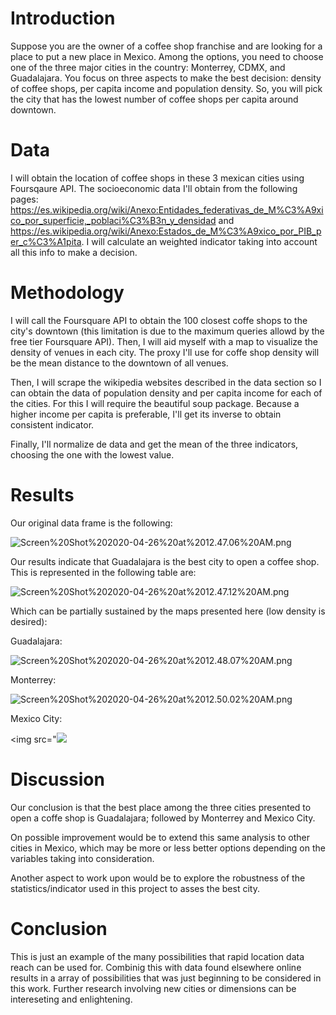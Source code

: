 
# Introduction

Suppose you are the owner of a coffee shop franchise and are looking for a place to put a new place in Mexico. Among the options, you need to choose one of the three major cities in the country: Monterrey, CDMX, and Guadalajara. You focus on three aspects to make the best decision: density of coffee shops, per capita income and population density. So, you will pick the city that has the lowest number of coffee shops per capita around downtown.

# Data

I will obtain the location of coffee shops in these 3 mexican cities using Foursqaure API. The socioeconomic data I'll obtain from the following pages: https://es.wikipedia.org/wiki/Anexo:Entidades_federativas_de_M%C3%A9xico_por_superficie,_poblaci%C3%B3n_y_densidad and https://es.wikipedia.org/wiki/Anexo:Estados_de_M%C3%A9xico_por_PIB_per_c%C3%A1pita. I will calculate an weighted indicator taking into account all this info to make a decision.

# Methodology

I will call the Foursquare API to obtain the 100 closest coffe shops to the city's downtown (this limitation is due to the maximum queries allowd by the free tier Foursquare API). Then, I will aid myself with a map to visualize the density of venues in each city. The proxy I'll use for coffe shop density will be the mean distance to the downtown of all venues.

Then, I will scrape the wikipedia websites described in the data section so I can obtain the data of population density and per capita income for each of the cities. For this I will require the beautiful soup package. Because a higher income per capita is preferable, I'll get its inverse to obtain consistent indicator.

Finally, I'll normalize de data and get the mean of the three indicators, choosing the one with the lowest value.

# Results

Our original data frame is the following:

![Screen%20Shot%202020-04-26%20at%2012.47.06%20AM.png](attachment:Screen%20Shot%202020-04-26%20at%2012.47.06%20AM.png)

Our results indicate that Guadalajara is the best city to open a coffee shop. This is represented in the following table are:

![Screen%20Shot%202020-04-26%20at%2012.47.12%20AM.png](attachment:Screen%20Shot%202020-04-26%20at%2012.47.12%20AM.png)

Which can be partially sustained by the maps presented here (low density is desired):

Guadalajara:

![Screen%20Shot%202020-04-26%20at%2012.48.07%20AM.png](attachment:Screen%20Shot%202020-04-26%20at%2012.48.07%20AM.png)

Monterrey:

![Screen%20Shot%202020-04-26%20at%2012.50.02%20AM.png](attachment:Screen%20Shot%202020-04-26%20at%2012.50.02%20AM.png)

Mexico City:

<img src="<img src="learning/Screen Shot 2020-04-26 at 12.47.06 AM.png">

# Discussion

Our conclusion is that the best place among the three cities presented to open a coffe shop is Guadalajara; followed by Monterrey and Mexico City.

On possible improvement would be to extend this same analysis to other cities in Mexico, which may be more or less better options depending on the variables taking into consideration.

Another aspect to work upon would be to explore the robustness of the statistics/indicator used in this project to asses the best city.

# Conclusion

This is just an example of the many possibilities that rapid location data reach can be used for. Combinig this with data found elsewhere online results in a array of possibilities that was just beginning to be considered in this work. Further research involving new cities or dimensions can be intereseting and enlightening.


```python

```
